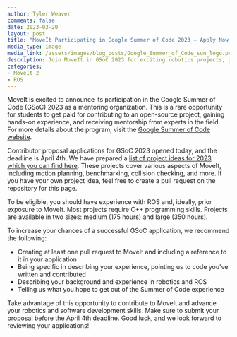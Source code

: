 ```yaml
---
author: Tyler Weaver
comments: false
date: 2023-03-20
layout: post
title: "MoveIt Participating in Google Summer of Code 2023 – Apply Now!"
media_type: image
media_link: /assets/images/blog_posts/Google_Summer_of_Code_sun_logo.png
description: Join MoveIt in GSoC 2023 for exciting robotics projects, gain hands-on experience, and contribute to open-source!
categories:
- MoveIt 2
- ROS
---
```

MoveIt is excited to announce its participation in the Google Summer of Code (GSoC) 2023 as a mentoring organization.
This is a rare opportunity for students to get paid for contributing to an open-source project, gaining hands-on experience, and receiving mentorship from experts in the field.
For more details about the program, visit the [Google Summer of Code website](https://summerofcode.withgoogle.com/).

Contributor proposal applications for GSoC 2023 opened today, and the deadline is April 4th.
We have prepared a [list of project ideas for 2023 which you can find here](https://moveit.ros.org/events/2023-google-summer-of-code/).
These projects cover various aspects of MoveIt, including motion planning, benchmarking, collision checking, and more.
If you have your own project idea, feel free to create a pull request on the repository for this page.

To be eligible, you should have experience with ROS and, ideally, prior exposure to MoveIt.
Most projects require C++ programming skills.
Projects are available in two sizes: medium (175 hours) and large (350 hours).

To increase your chances of a successful GSoC application, we recommend the following:

- Creating at least one pull request to MoveIt and including a reference to it in your application
- Being specific in describing your experience, pointing us to code you've written and contributed
- Describing your background and experience in robotics and ROS
- Telling us what you hope to get out of the Summer of Code experience

Take advantage of this opportunity to contribute to MoveIt and advance your robotics and software development skills.
Make sure to submit your proposal before the April 4th deadline. Good luck, and we look forward to reviewing your applications!
